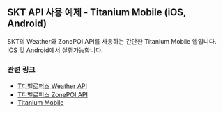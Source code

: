 ## SKT API 사용 예제 - Titanium Mobile (iOS, Android)

SKT의 Weather와 ZonePOI API를 사용하는 간단한 Titanium Mobile 앱입니다. iOS 및 Android에서 실행가능합니다.

### 관련 링크 
- [T디벨로퍼스 Weather API](https://developers.sktelecom.com/content/tapi/Weather/)
- [T디벨로퍼스 ZonePOI API](https://developers.sktelecom.com/content/tapi/ZonePOI/)
- [Titanium Mobile](http://www.appcelerator.com/titanium/)